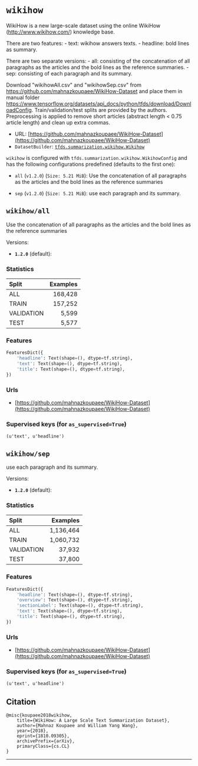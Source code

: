 <div itemscope itemtype="http://schema.org/Dataset">
  <div itemscope itemprop="includedInDataCatalog" itemtype="http://schema.org/DataCatalog">
    <meta itemprop="name" content="TensorFlow Datasets" />
  </div>

  <meta itemprop="name" content="wikihow" />
  <meta itemprop="description" content="&#10;WikiHow is a new large-scale dataset using the online WikiHow&#10;(http://www.wikihow.com/) knowledge base.&#10;&#10;There are two features:&#10;  - text: wikihow answers texts.&#10;  - headline: bold lines as summary.&#10;&#10;There are two separate versions:&#10;  - all: consisting of the concatenation of all paragraphs as the articles and&#10;         the bold lines as the reference summaries.&#10;  - sep: consisting of each paragraph and its summary.&#10;&#10;Download &quot;wikihowAll.csv&quot; and &quot;wikihowSep.csv&quot; from&#10;https://github.com/mahnazkoupaee/WikiHow-Dataset and place them in manual folder&#10;https://www.tensorflow.org/datasets/api_docs/python/tfds/download/DownloadConfig.&#10;Train/validation/test splits are provided by the authors.&#10;Preprocessing is applied to remove short articles&#10;(abstract length &lt; 0.75 article length) and clean up extra commas.&#10;&#10;&#10;To use this dataset:&#10;&#10;```python&#10;import tensorflow_datasets as tfds&#10;&#10;ds = tfds.load('wikihow', split='train')&#10;for ex in ds.take(4):&#10;  print(ex)&#10;```&#10;&#10;See [the guide](https://www.tensorflow.org/datasets/overview) for more&#10;informations on [tensorflow_datasets](https://www.tensorflow.org/datasets).&#10;&#10;" />
  <meta itemprop="url" content="https://www.tensorflow.org/datasets/catalog/wikihow" />
  <meta itemprop="sameAs" content="https://github.com/mahnazkoupaee/WikiHow-Dataset" />
  <meta itemprop="citation" content="&#10;@misc{koupaee2018wikihow,&#10;    title={WikiHow: A Large Scale Text Summarization Dataset},&#10;    author={Mahnaz Koupaee and William Yang Wang},&#10;    year={2018},&#10;    eprint={1810.09305},&#10;    archivePrefix={arXiv},&#10;    primaryClass={cs.CL}&#10;}&#10;" />
</div>

# `wikihow`

WikiHow is a new large-scale dataset using the online WikiHow
(http://www.wikihow.com/) knowledge base.

There are two features: - text: wikihow answers texts. - headline: bold lines as
summary.

There are two separate versions: - all: consisting of the concatenation of all
paragraphs as the articles and the bold lines as the reference summaries. - sep:
consisting of each paragraph and its summary.

Download "wikihowAll.csv" and "wikihowSep.csv" from
https://github.com/mahnazkoupaee/WikiHow-Dataset and place them in manual folder
https://www.tensorflow.org/datasets/api_docs/python/tfds/download/DownloadConfig.
Train/validation/test splits are provided by the authors. Preprocessing is
applied to remove short articles (abstract length < 0.75 article length) and
clean up extra commas.

*   URL:
    [https://github.com/mahnazkoupaee/WikiHow-Dataset](https://github.com/mahnazkoupaee/WikiHow-Dataset)
*   `DatasetBuilder`:
    [`tfds.summarization.wikihow.Wikihow`](https://github.com/tensorflow/datasets/tree/master/tensorflow_datasets/summarization/wikihow.py)

`wikihow` is configured with `tfds.summarization.wikihow.WikihowConfig` and has
the following configurations predefined (defaults to the first one):

*   `all` (`v1.2.0`) (`Size: 5.21 MiB`): Use the concatenation of all paragraphs
    as the articles and the bold lines as the reference summaries

*   `sep` (`v1.2.0`) (`Size: 5.21 MiB`): use each paragraph and its summary.

## `wikihow/all`

Use the concatenation of all paragraphs as the articles and the bold lines as
the reference summaries

Versions:

*   **`1.2.0`** (default):

### Statistics

Split      | Examples
:--------- | -------:
ALL        | 168,428
TRAIN      | 157,252
VALIDATION | 5,599
TEST       | 5,577

### Features
```python
FeaturesDict({
    'headline': Text(shape=(), dtype=tf.string),
    'text': Text(shape=(), dtype=tf.string),
    'title': Text(shape=(), dtype=tf.string),
})
```

### Urls

*   [https://github.com/mahnazkoupaee/WikiHow-Dataset](https://github.com/mahnazkoupaee/WikiHow-Dataset)

### Supervised keys (for `as_supervised=True`)
`(u'text', u'headline')`

## `wikihow/sep`
use each paragraph and its summary.

Versions:

*   **`1.2.0`** (default):

### Statistics

Split      | Examples
:--------- | --------:
ALL        | 1,136,464
TRAIN      | 1,060,732
VALIDATION | 37,932
TEST       | 37,800

### Features
```python
FeaturesDict({
    'headline': Text(shape=(), dtype=tf.string),
    'overview': Text(shape=(), dtype=tf.string),
    'sectionLabel': Text(shape=(), dtype=tf.string),
    'text': Text(shape=(), dtype=tf.string),
    'title': Text(shape=(), dtype=tf.string),
})
```

### Urls

*   [https://github.com/mahnazkoupaee/WikiHow-Dataset](https://github.com/mahnazkoupaee/WikiHow-Dataset)

### Supervised keys (for `as_supervised=True`)
`(u'text', u'headline')`

## Citation
```
@misc{koupaee2018wikihow,
    title={WikiHow: A Large Scale Text Summarization Dataset},
    author={Mahnaz Koupaee and William Yang Wang},
    year={2018},
    eprint={1810.09305},
    archivePrefix={arXiv},
    primaryClass={cs.CL}
}
```

--------------------------------------------------------------------------------
